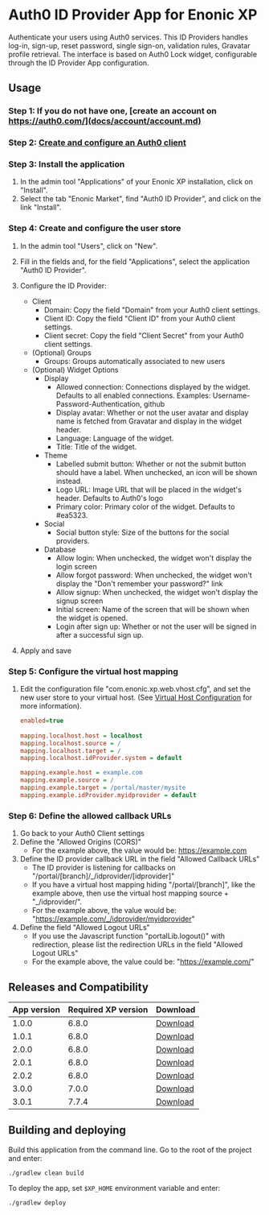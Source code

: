 # Auth0 ID Provider App for Enonic XP

Authenticate your users using Auth0 services.
This ID Providers handles log-in, sign-up, reset password, single sign-on, validation rules, Gravatar profile retrieval.
The interface is based on Auth0 Lock widget, configurable through the ID Provider App configuration.


## Usage

### Step 1: If you do not have one, [create an account on https://auth0.com/](docs/account/account.md)

### Step 2: [Create and configure an Auth0 client](docs/client/client.md)

### Step 3: Install the application
1. In the admin tool "Applications" of your Enonic XP installation, click on "Install". 
1. Select the tab "Enonic Market", find "Auth0 ID Provider", and click on the link "Install".

### Step 4: Create and configure the user store
1. In the admin tool "Users", click on "New".
1. Fill in the fields and, for the field "Applications", select the application "Auth0 ID Provider".
1. Configure the ID Provider:
    * Client
        * Domain: Copy the field "Domain" from your Auth0 client settings.
        * Client ID: Copy the field "Client ID" from your Auth0 client settings.
        * Client secret: Copy the field "Client Secret" from your Auth0 client settings.
    * (Optional) Groups
        * Groups: Groups automatically associated to new users
    * (Optional) Widget Options
        * Display
            * Allowed connection: Connections displayed by the widget. Defaults to all enabled connections. Examples: Username-Password-Authentication, github
            * Display avatar: Whether or not the user avatar and display name is fetched from Gravatar and display in the widget header.
            * Language: Language of the widget.
            * Title: Title of the widget.
        * Theme
            * Labelled submit button: Whether or not the submit button should have a label. When unchecked, an icon will be shown instead.
            * Logo URL: Image URL  that will be placed in the widget's header. Defaults to Auth0's logo
            * Primary color: Primary color of the widget. Defaults to #ea5323.
        * Social
            * Social button style: Size of the buttons for the social providers.
        * Database
            * Allow login: When unchecked, the widget won't display the login screen
            * Allow forgot password: When unchecked, the widget won't display the "Don't remember your password?" link
            * Allow signup: When unchecked, the widget won't display the signup screen
            * Initial screen: Name of the screen that will be shown when the widget is opened.
            * Login after sign up: Whether or not the user will be signed in after a successful sign up.
            
1. Apply and save
            
### Step 5: Configure the virtual host mapping
1. Edit the configuration file "com.enonic.xp.web.vhost.cfg", and set the new user store to your virtual host.
(See [Virtual Host Configuration](https://developer.enonic.com/docs/xp/stable/deployment/vhosts) for more information).

    ```ini
    enabled=true
      
    mapping.localhost.host = localhost
    mapping.localhost.source = /
    mapping.localhost.target = /
    mapping.localhost.idProvider.system = default
    
    mapping.example.host = example.com
    mapping.example.source = /
    mapping.example.target = /portal/master/mysite
    mapping.example.idProvider.myidprovider = default
    ```
                
### Step 6: Define the allowed callback URLs
1. Go back to your Auth0 Client settings
1. Define the "Allowed Origins (CORS)"
    * For the example above, the value would be: https://example.com
1. Define the ID provider callback URL in the field "Allowed Callback URLs"
    * The ID provider is listening for callbacks on "/portal/[branch]/_/idprovider/[idprovider]"
    * If you have a virtual host mapping hiding "/portal/[branch]", like the example above, then use the virtual host mapping source + "_/idprovider/<idprovider>". 
    * For the example above, the value would be: "https://example.com/_/idprovider/myidprovider"
1. Define the field "Allowed Logout URLs"
    * If you use the Javascript function "portalLib.logout()" with redirection, please list the redirection URLs in the field "Allowed Logout URLs"
    * For the example above, the value could be: "https://example.com/"


## Releases and Compatibility

| App version | Required XP version | Download                                                                                                 |
|-------------|---------------------|----------------------------------------------------------------------------------------------------------|
| 1.0.0       | 6.8.0               | [Download](http://repo.enonic.com/public/com/enonic/app/auth0idprovider/1.0.0/auth0idprovider-1.0.0.jar) |
| 1.0.1       | 6.8.0               | [Download](http://repo.enonic.com/public/com/enonic/app/auth0idprovider/1.0.1/auth0idprovider-1.0.1.jar) |
| 2.0.0       | 6.8.0               | [Download](http://repo.enonic.com/public/com/enonic/app/auth0idprovider/2.0.0/auth0idprovider-2.0.0.jar) |
| 2.0.1       | 6.8.0               | [Download](http://repo.enonic.com/public/com/enonic/app/auth0idprovider/2.0.1/auth0idprovider-2.0.1.jar) |
| 2.0.2       | 6.8.0               | [Download](http://repo.enonic.com/public/com/enonic/app/auth0idprovider/2.0.2/auth0idprovider-2.0.2.jar) |
| 3.0.0       | 7.0.0               | [Download](http://repo.enonic.com/public/com/enonic/app/auth0idprovider/3.0.0/auth0idprovider-3.0.0.jar) |
| 3.0.1       | 7.7.4               | [Download](http://repo.enonic.com/public/com/enonic/app/auth0idprovider/3.0.1/auth0idprovider-3.0.1.jar) |


## Building and deploying

Build this application from the command line. Go to the root of the project and enter:

    ./gradlew clean build

To deploy the app, set `$XP_HOME` environment variable and enter:

    ./gradlew deploy
